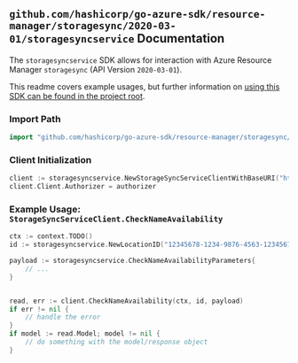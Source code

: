 
## `github.com/hashicorp/go-azure-sdk/resource-manager/storagesync/2020-03-01/storagesyncservice` Documentation

The `storagesyncservice` SDK allows for interaction with Azure Resource Manager `storagesync` (API Version `2020-03-01`).

This readme covers example usages, but further information on [using this SDK can be found in the project root](https://github.com/hashicorp/go-azure-sdk/tree/main/docs).

### Import Path

```go
import "github.com/hashicorp/go-azure-sdk/resource-manager/storagesync/2020-03-01/storagesyncservice"
```


### Client Initialization

```go
client := storagesyncservice.NewStorageSyncServiceClientWithBaseURI("https://management.azure.com")
client.Client.Authorizer = authorizer
```


### Example Usage: `StorageSyncServiceClient.CheckNameAvailability`

```go
ctx := context.TODO()
id := storagesyncservice.NewLocationID("12345678-1234-9876-4563-123456789012", "locationName")

payload := storagesyncservice.CheckNameAvailabilityParameters{
	// ...
}


read, err := client.CheckNameAvailability(ctx, id, payload)
if err != nil {
	// handle the error
}
if model := read.Model; model != nil {
	// do something with the model/response object
}
```
